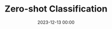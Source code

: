 ---
title: "Zero-shot Classification"
date: 2023-12-13 00:00
modified: 2023-12-13 00:00
status: draft
---